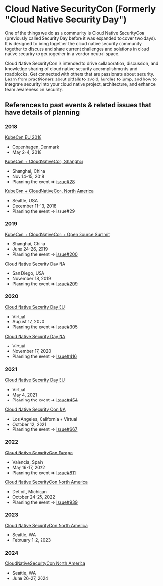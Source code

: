 
# Cloud Native SecurityCon (Formerly "Cloud Native Security Day")

One of the things we do as a community is Cloud Native SecurityCon
(previously called Security Day before it was expanded to cover two days).
It is designed to bring together the cloud native security community
together to discuss and share current challenges and solutions
in cloud native security to get together in a vendor neutral space.

Cloud Native SecurityCon is intended to
drive collaboration, discussion, and knowledge sharing of
cloud native security accomplishments and roadblocks. Get
connected with others that are passionate about security.
Learn from practitioners about pitfalls to avoid, hurdles to
jump, and how to integrate security into your cloud native
project, architecture, and enhance team awareness on security.

## References to past events & related issues that have details of planning

### 2018

[KubeCon EU 2018](https://events.linuxfoundation.org/events/kubecon-cloudnativecon-europe-2018/)

- Copenhagen, Denmark
- May 2-4, 2018

[KubeCon + CloudNativeCon, Shanghai](https://events19.linuxfoundation.cn/events/kubecon-cloudnativecon-china-2018/)

- Shanghai, China
- Nov 14-15, 2018
- Planning the event =>
  [issue#28](https://github.com/cncf/tag-security/issues/28)

[KubeCon + CloudNativeCon, North America](https://events19.linuxfoundation.org/events/kubecon-cloudnativecon-north-america-2018/)

- Seattle, USA
- December 11-13, 2018
- Planning the event =>
  [issue#29](https://github.com/cncf/tag-security/issues/29)

### 2019

[KubeCon + CloudNativeCon + Open Source Summit](https://events19.linuxfoundation.cn/events/kubecon-cloudnativecon-china-2019/)

- Shanghai, China
- June 24-26, 2019
- Planning the event =>
  [issue#200](https://github.com/cncf/tag-security/issues/200)

[Cloud Native Security Day NA](https://events19.linuxfoundation.org/events/cloud-native-security-day-2019/)

- San Diego, USA
- November 18, 2019
- Planning the event =>
  [Issue#209](https://github.com/cncf/tag-security/issues/209)

### 2020

[Cloud Native Security Day EU](https://events.linuxfoundation.org/archive/2020/cloud-native-security-day/)

- Virtual
- August 17, 2020
- Planning the event =>
  [Issue#305](https://github.com/cncf/tag-security/issues/305)

[Cloud Native Security Day NA](https://events.linuxfoundation.org/cloud-native-security-day-north-america/)

- Virtual
- November 17, 2020
- Planning the event =>
  [Issue#416](https://github.com/cncf/tag-security/issues/416)

### 2021

[Cloud Native Security Day EU](https://events.linuxfoundation.org/cloud-native-security-day-europe/)

- Virtual
- May 4, 2021
- Planning the event =>
  [Issue#454](https://github.com/cncf/tag-security/issues/454)

[Cloud Native Security Con NA](https://cloudnativesecurityconna21.sched.com/)

- Los Angeles, California + Virtual
- October 12, 2021
- Planning the event =>
  [Issue#667](https://github.com/cncf/tag-security/issues/667)

### 2022

[Cloud Native SecurityCon Europe](https://events.linuxfoundation.org/cloud-native-securitycon-europe/)

- Valencia, Spain
- May 16-17, 2022
- Planning the event =>
  [Issue#811](https://github.com/cncf/tag-security/issues/811)

[Cloud Native SecurityCon North America](https://events.linuxfoundation.org/cloud-native-securitycon-north-america/)

- Detroit, Michigan
- October 24-25, 2022
- Planning the event =>
  [Issue#939](https://github.com/cncf/tag-security/issues/939)

### 2023

[Cloud Native SecurityCon North America](https://cloudnativesecurityconna23.sched.com/)

- Seattle, WA
- February 1-2, 2023

### 2024

[CloudNativeSecurityCon North America](https://cloudnativesecurityconna24.sched.com/)

- Seattle, WA
- June 26-27, 2024
